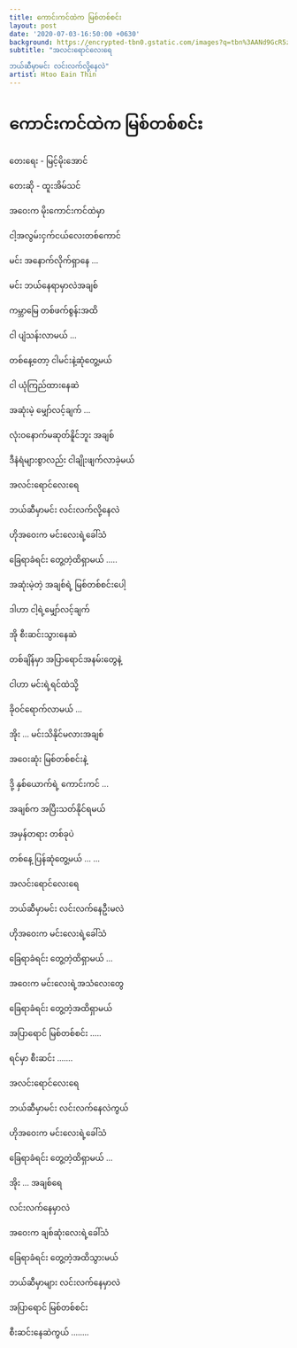 ```yaml
---
title: ကောင်းကင်ထဲက မြစ်တစ်စင်း
layout: post
date: '2020-07-03-16:50:00 +0630'
background: https://encrypted-tbn0.gstatic.com/images?q=tbn%3AANd9GcR5zi0j87QOjZMP3e7uHmMyTDsVBFeGDL1STg&usqp=CAU
subtitle: "အလင်းရောင်လေးရေ 

ဘယ်ဆီမှာမင်း လင်းလက်လို့နေလဲ"
artist: Htoo Eain Thin
---
```


# ကောင်းကင်ထဲက မြစ်တစ်စင်း

တေးရေး - မြင့်မိုးအောင်

တေးဆို - ထူးအိမ်သင်

အဝေးက မိုးကောင်းကင်ထဲမှာ

ငါ့အလွမ်းငှက်ငယ်လေးတစ်ကောင်

မင်း အနောက်လိုက်ရှာနေ ...

မင်း ဘယ်နေရာမှာလဲအချစ်

ကမ္ဘာမြေ တစ်ဖက်စွန်းအထိ

ငါ ပျံသန်းလာမယ် ...

တစ်နေ့တော့ ငါမင်းနဲ့ဆုံတွေ့မယ်

ငါ ယုံကြည်ထားနေဆဲ

အဆုံးမဲ့ မျှော်လင့်ချက် ...

လုံးဝနောက်မဆုတ်နိူင်ဘူး အချစ်

ဒီနံရံများစွာလည်း ငါချိုးဖျက်လာခဲ့မယ်

အလင်းရောင်လေးရေ

ဘယ်ဆီမှာမင်း လင်းလက်လို့နေလဲ

ဟိုအဝေးက မင်းလေးရဲ့ခေါ်သံ

ခြေရာခံရင်း တွေ့တဲ့ထိရှာမယ် .....

အဆုံးမဲ့တဲ့ အချစ်ရဲ့ မြစ်တစ်စင်းပေါ့

ဒါဟာ ငါ့ရဲ့မျှော်လင့်ချက်

အို စီးဆင်းသွားနေဆဲ

တစ်ချိန်မှာ အပြာရောင်အနမ်းတွေနဲ့

ငါဟာ မင်းရဲ့ရင်ထဲသို့

ခိုဝင်ရောက်လာမယ် ...

အိုး ... မင်းသိနိုင်မလားအချစ်

အဝေးဆုံး မြစ်တစ်စင်းနဲ့

ဒို့ နှစ်ယောက်ရဲ့ ကောင်းကင် ...

အချစ်က အပြီးသတ်နိုင်ရမယ်

အမှန်တရား တစ်ခုပဲ

တစ်နေ့ ပြန်ဆုံတွေ့မယ် ... ...

အလင်းရောင်လေးရေ

ဘယ်ဆီမှာမင်း လင်းလက်နေဦးမလဲ

ဟိုအဝေးက မင်းလေးရဲ့ခေါ်သံ

ခြေရာခံရင်း တွေ့တဲ့ထိရှာမယ် ...

အဝေးက မင်းလေးရဲ့အသံလေးတွေ

ခြေရာခံရင်း တွေ့တဲ့အထိရှာမယ်

အပြာရောင် မြစ်တစ်စင်း .....

ရင်မှာ စီးဆင်း .......

အလင်းရောင်လေးရေ

ဘယ်ဆီမှာမင်း လင်းလက်နေလဲကွယ်

ဟိုအဝေးက မင်းလေးရဲ့ခေါ်သံ

ခြေရာခံရင်း တွေ့တဲ့ထိရှာမယ် ...

အိုး ... အချစ်ရေ

လင်းလက်နေမှာလဲ

အဝေးက ချစ်ဆုံးလေးရဲ့ခေါ်သံ

ခြေရာခံရင်း တွေ့တဲ့အထိသွားမယ်

ဘယ်ဆီမှာများ လင်းလက်နေမှာလဲ

အပြာရောင် မြစ်တစ်စင်း

စီးဆင်းနေဆဲကွယ် ........
